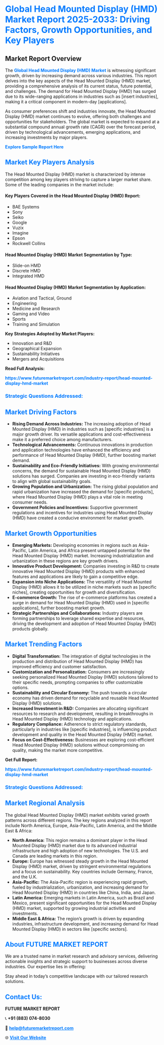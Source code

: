 <h1 style="color: #007BFF;">Global Head Mounted Display (HMD) Market Report 2025-2033: Driving Factors, Growth Opportunities, and Key Players</h1>

<section id="overview">
<h2>Market Report Overview</h2>
<p>The <a href="https://www.futuremarketreport.com/industry-report/head-mounted-display-hmd-market" style="color: #007BFF; text-decoration: none;"><strong>Global Head Mounted Display (HMD) Market</strong></a> is witnessing significant growth, driven by increasing demand across various industries. This report delves into the key aspects of the Head Mounted Display (HMD) market, providing a comprehensive analysis of its current status, future potential, and challenges. The demand for Head Mounted Display (HMD) has surged due to its wide-ranging applications in industries such as [insert industries], making it a critical component in modern-day [applications].</p>
<p>As consumer preferences shift and industries innovate, the Head Mounted Display (HMD) market continues to evolve, offering both challenges and opportunities for stakeholders. The global market is expected to expand at a substantial compound annual growth rate (CAGR) over the forecast period, driven by technological advancements, emerging applications, and increasing investments by major players.</p>
</section>

<section id="overview">
<p><a href="https://www.futuremarketreport.com/request-sample/reportId=75360" style="color: #007BFF; text-decoration: none;"><strong>Explore Sample Report Here</strong></a></p>
</section>

<section id="key-players">
<h2 style="color: #007BFF;">Market Key Players Analysis</h2>
<p>The Head Mounted Display (HMD) market is characterized by intense competition among key players striving to capture a larger market share. Some of the leading companies in the market include:</p>
<h4>Key Players Covered in the Head Mounted Display (HMD) Report:</h4>
<ul><li>BAE Systems</li><li>Sony</li><li>Seiko</li><li>Google</li><li>Vuzix</li><li>Imagine</li><li>Epson</li><li>Rockwell Collins</li></ul>
<h4>Head Mounted Display (HMD) Market Segmentation by Type:</h4>
<ul><li>Slide-on HMD</li><li>Discrete HMD</li><li>Integrated HMD</li></ul>

<h4>Head Mounted Display (HMD) Market Segmentation by Application:</h4>
<ul><li>Aviation and Tactical, Ground</li><li>Engineering</li><li>Medicine and Research</li><li>Gaming and Video</li><li>Sports</li><li>Training and Simulation</li></ul>
<p><strong>Key Strategies Adopted by Market Players:</strong></p>
<ul>
<li>Innovation and R&D</li>
<li>Geographical Expansion</li>
<li>Sustainability Initiatives</li>
<li>Mergers and Acquisitions</li>
</ul>
</section>

<section>
<p><strong>Read Full Analysis: </strong></p><a href="https://www.futuremarketreport.com/industry-report/head-mounted-display-hmd-market" style="color: #007BFF; text-decoration: none;"><strong>https://www.futuremarketreport.com/industry-report/head-mounted-display-hmd-market</strong></a>
<h3 style="color: #007BFF;">Strategic Questions Addressed:</h3>
</section>

<section id="driving-factors">
<h2 style="color: #007BFF;">Market Driving Factors</h2>
<ul>
<li><strong>Rising Demand Across Industries:</strong> The increasing adoption of Head Mounted Display (HMD) in industries such as [specific industries] is a major growth driver. Its versatile applications and cost-effectiveness make it a preferred choice among manufacturers.</li>
<li><strong>Technological Advancements:</strong> Continuous innovations in production and application technologies have enhanced the efficiency and performance of Head Mounted Display (HMD), further boosting market demand.</li>
<li><strong>Sustainability and Eco-Friendly Initiatives:</strong> With growing environmental concerns, the demand for sustainable Head Mounted Display (HMD) solutions has surged. Companies are investing in eco-friendly variants to align with global sustainability goals.</li>
<li><strong>Growing Population and Urbanization:</strong> The rising global population and rapid urbanization have increased the demand for [specific products], where Head Mounted Display (HMD) plays a vital role in meeting consumer needs.</li>
<li><strong>Government Policies and Incentives:</strong> Supportive government regulations and incentives for industries using Head Mounted Display (HMD) have created a conducive environment for market growth.</li>
</ul>
</section>

<section id="growth-opportunities">
<h2 style="color: #007BFF;">Market Growth Opportunities</h2>
<ul>
<li><strong>Emerging Markets:</strong> Developing economies in regions such as Asia-Pacific, Latin America, and Africa present untapped potential for the Head Mounted Display (HMD) market. Increasing industrialization and urbanization in these regions are key growth drivers.</li>
<li><strong>Innovative Product Development:</strong> Companies investing in R&D to create innovative Head Mounted Display (HMD) products with enhanced features and applications are likely to gain a competitive edge.</li>
<li><strong>Expansion into Niche Applications:</strong> The versatility of Head Mounted Display (HMD) allows it to be utilized in niche markets such as [specific niches], creating opportunities for growth and diversification.</li>
<li><strong>E-commerce Growth:</strong> The rise of e-commerce platforms has created a surge in demand for Head Mounted Display (HMD) used in [specific applications], further boosting market growth.</li>
<li><strong>Strategic Partnerships and Collaborations:</strong> Industry players are forming partnerships to leverage shared expertise and resources, driving the development and adoption of Head Mounted Display (HMD) products globally.</li>
</ul>
</section>

<section id="trending-factors">
<h2 style="color: #007BFF;">Market Trending Factors</h2>
<ul>
<li><strong>Digital Transformation:</strong> The integration of digital technologies in the production and distribution of Head Mounted Display (HMD) has improved efficiency and customer satisfaction.</li>
<li><strong>Customization and Personalization:</strong> Consumers are increasingly seeking personalized Head Mounted Display (HMD) solutions tailored to their specific needs, prompting companies to offer customizable options.</li>
<li><strong>Sustainability and Circular Economy:</strong> The push towards a circular economy has driven demand for recyclable and reusable Head Mounted Display (HMD) solutions.</li>
<li><strong>Increased Investment in R&D:</strong> Companies are allocating significant resources to research and development, resulting in breakthroughs in Head Mounted Display (HMD) technology and applications.</li>
<li><strong>Regulatory Compliance:</strong> Adherence to strict regulatory standards, particularly in industries like [specific industries], is influencing product development and quality in the Head Mounted Display (HMD) market.</li>
<li><strong>Focus on Cost-Effectiveness:</strong> Businesses are exploring cost-efficient Head Mounted Display (HMD) solutions without compromising on quality, making the market more competitive.</li>
</ul>
</section>

<section>
<p><strong>Get Full Report: </strong></p><a href="https://www.futuremarketreport.com/industry-report/head-mounted-display-hmd-market" style="color: #007BFF; text-decoration: none;"><strong>https://www.futuremarketreport.com/industry-report/head-mounted-display-hmd-market</strong></a>
<h3 style="color: #007BFF;">Strategic Questions Addressed:</h3>
</section>


<section id="regional-analysis">
<h2 style="color: #007BFF;">Market Regional Analysis</h2>
<p>The global Head Mounted Display (HMD) market exhibits varied growth patterns across different regions. The key regions analyzed in this report include North America, Europe, Asia-Pacific, Latin America, and the Middle East & Africa:</p>
<ul>
<li><strong>North America:</strong> This region remains a dominant player in the Head Mounted Display (HMD) market due to its advanced industrial infrastructure and high adoption of new technologies. The U.S. and Canada are leading markets in this region.</li>
<li><strong>Europe:</strong> Europe has witnessed steady growth in the Head Mounted Display (HMD) market, driven by stringent environmental regulations and a focus on sustainability. Key countries include Germany, France, and the U.K.</li>
<li><strong>Asia-Pacific:</strong> The Asia-Pacific region is experiencing rapid growth, fueled by industrialization, urbanization, and increasing demand for Head Mounted Display (HMD) in countries like China, India, and Japan.</li>
<li><strong>Latin America:</strong> Emerging markets in Latin America, such as Brazil and Mexico, present significant opportunities for the Head Mounted Display (HMD) market, supported by growing industrial activities and investments.</li>
<li><strong>Middle East & Africa:</strong> The region’s growth is driven by expanding industries, infrastructure development, and increasing demand for Head Mounted Display (HMD) in sectors like [specific sectors].</li>
</ul>
</section>

<footer>
<h2 style="color: #007BFF;">About FUTURE MARKET REPORT</h2>
<p>We are a trusted name in market research and advisory services, delivering actionable insights and strategic support to businesses across diverse industries. Our expertise lies in offering:</p>

<p>Stay ahead in today’s competitive landscape with our tailored research solutions.</p>

<h2 style="color: #007BFF;">Contact Us:</h2>
<p><strong>FUTURE MARKET REPORT</strong></p>
<p>📞 <strong>+91 (883) 074-8030</strong></p>
<p>📧 <strong><a href="mailto:help@futuremarketreport.com" style="color: #007BFF;">help@futuremarketreport.com</a></strong></p>
<p>🌐 <strong><a href="https://www.futuremarketreport.com/" style="color: #007BFF;">Visit Our Website</a></strong></p>
</footer>